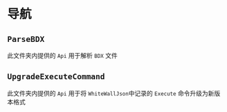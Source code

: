 # 导航

## `ParseBDX`
此文件夹内提供的 `Api` 用于解析 `BDX` 文件

## `UpgradeExecuteCommand`
此文件夹内提供的 `Api` 用于将 `WhiteWallJson`中记录的 `Execute` 命令升级为新版本格式
